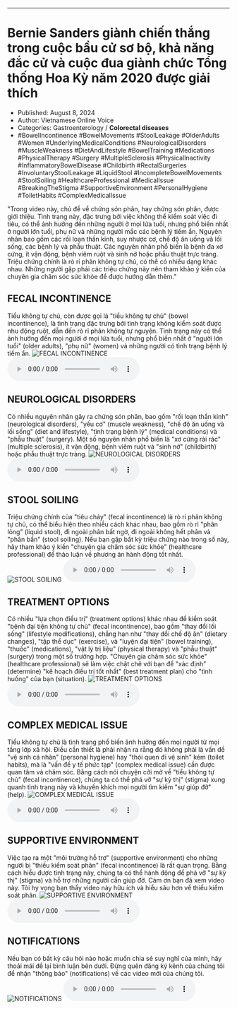 
---

# Bernie Sanders giành chiến thắng trong cuộc bầu cử sơ bộ, khả năng đắc cử và cuộc đua giành chức Tổng thống Hoa Kỳ năm 2020 được giải thích

- Published: August 8, 2024
- Author: Vietnamese Online Voice
- Categories: Gastroenterology / **Colorectal diseases**
- #BowelIncontinence #BowelMovements #StoolLeakage #OlderAdults #Women #UnderlyingMedicalConditions #NeurologicalDisorders #MuscleWeakness #DietAndLifestyle #BowelTraining #Medications #PhysicalTherapy #Surgery #MultipleSclerosis #PhysicalInactivity #InflammatoryBowelDisease #Childbirth #RectalSurgeries #InvoluntaryStoolLeakage #LiquidStool #IncompleteBowelMovements #StoolSoiling #HealthcareProfessional #MedicalIssue #BreakingTheStigma #SupportiveEnvironment #PersonalHygiene #ToiletHabits #ComplexMedicalIssue

"Trong video này, chủ đề về chứng són phân, hay chứng són phân, được giới thiệu. Tình trạng này, đặc trưng bởi việc không thể kiểm soát việc đi tiêu, có thể ảnh hưởng đến những người ở mọi lứa tuổi, nhưng phổ biến nhất ở người lớn tuổi, phụ nữ và những người mắc các bệnh lý tiềm ẩn. Nguyên nhân bao gồm các rối loạn thần kinh, suy nhược cơ, chế độ ăn uống và lối sống, các bệnh lý và phẫu thuật. Các nguyên nhân phổ biến là bệnh đa xơ cứng, ít vận động, bệnh viêm ruột và sinh nở hoặc phẫu thuật trực tràng. Triệu chứng chính là rò rỉ phân không tự chủ, có thể có nhiều dạng khác nhau. Những người gặp phải các triệu chứng này nên tham khảo ý kiến ​​của chuyên gia chăm sóc sức khỏe để được hướng dẫn thêm."


## FECAL INCONTINENCE

Tiểu không tự chủ, còn được gọi là "tiểu không tự chủ" (bowel incontinence), là tình trạng đặc trưng bởi tình trạng không kiểm soát được nhu động ruột, dẫn đến rò rỉ phân không tự nguyện. Tình trạng này có thể ảnh hưởng đến mọi người ở mọi lứa tuổi, nhưng phổ biến nhất ở "người lớn tuổi" (older adults), "phụ nữ" (women) và những người có tình trạng bệnh lý tiềm ẩn.
![FECAL INCONTINENCE](https://http-archiver-apis-production-80.schnworks.com/storage/images/transitions/2024-08-08/transition-33467868757-Montserrat-Black-7B1FA2.jpg)
<audio controls>
    <source src="https://http-archiver-apis-production-80.schnworks.com/storage/storage/audio/file-244931361.mp3" type="audio/mpeg">
</audio>



## NEUROLOGICAL DISORDERS

Có nhiều nguyên nhân gây ra chứng són phân, bao gồm "rối loạn thần kinh" (neurological disorders), "yếu cơ" (muscle weakness), "chế độ ăn uống và lối sống" (diet and lifestyle), "tình trạng bệnh lý" (medical conditions) và "phẫu thuật" (surgery). Một số nguyên nhân phổ biến là "xơ cứng rải rác" (multiple sclerosis), ít vận động, bệnh viêm ruột và "sinh nở" (childbirth) hoặc phẫu thuật trực tràng.
![NEUROLOGICAL DISORDERS](https://http-archiver-apis-production-80.schnworks.com/storage/images/transitions/2024-08-08/transition--24739754480-Montserrat-ExtraBold-1A237E.jpg)
<audio controls>
    <source src="https://http-archiver-apis-production-80.schnworks.com/storage/storage/audio/file-3072307076.mp3" type="audio/mpeg">
</audio>



## STOOL SOILING

Triệu chứng chính của "tiêu chảy" (fecal incontinence) là rò rỉ phân không tự chủ, có thể biểu hiện theo nhiều cách khác nhau, bao gồm rò rỉ "phân lỏng" (liquid stool), đi ngoài phân bất ngờ, đi ngoài không hết phân và "phân bẩn" (stool soiling). Nếu bạn gặp bất kỳ triệu chứng nào trong số này, hãy tham khảo ý kiến ​​"chuyên gia chăm sóc sức khỏe" (healthcare professional) để thảo luận về phương án hành động tốt nhất.
![STOOL SOILING](https://http-archiver-apis-production-80.schnworks.com/storage/images/transitions/2024-08-08/transition--38532306358-Montserrat-Medium-283593.jpg)
<audio controls>
    <source src="https://http-archiver-apis-production-80.schnworks.com/storage/storage/audio/file-10115085555.mp3" type="audio/mpeg">
</audio>



## TREATMENT OPTIONS

Có nhiều "lựa chọn điều trị" (treatment options) khác nhau để kiểm soát "bệnh đại tiện không tự chủ" (fecal incontinence), bao gồm "thay đổi lối sống" (lifestyle modifications), chẳng hạn như "thay đổi chế độ ăn" (dietary changes), "tập thể dục" (exercise), và "luyện đại tiện" (bowel training), "thuốc" (medications), "vật lý trị liệu" (physical therapy) và "phẫu thuật" (surgery) trong một số trường hợp. "Chuyên gia chăm sóc sức khỏe" (healthcare professional) sẽ làm việc chặt chẽ với bạn để "xác định" (determine) "kế hoạch điều trị tốt nhất" (best treatment plan) cho "tình huống" của bạn (situation).
![TREATMENT OPTIONS](https://http-archiver-apis-production-80.schnworks.com/storage/images/transitions/2024-08-08/transition--8628366067-Montserrat-Thin-512DA8.jpg)
<audio controls>
    <source src="https://http-archiver-apis-production-80.schnworks.com/storage/storage/audio/file-49093299125.mp3" type="audio/mpeg">
</audio>



## COMPLEX MEDICAL ISSUE

Tiểu không tự chủ là tình trạng phổ biến ảnh hưởng đến mọi người từ mọi tầng lớp xã hội. Điều cần thiết là phải nhận ra rằng đó không phải là vấn đề "vệ sinh cá nhân" (personal hygiene) hay "thói quen đi vệ sinh" kém (toilet habits), mà là "vấn đề y tế phức tạp" (complex medical issue) cần được quan tâm và chăm sóc. Bằng cách nói chuyện cởi mở về "tiểu không tự chủ" (fecal incontinence), chúng ta có thể phá vỡ "sự kỳ thị" (stigma) xung quanh tình trạng này và khuyến khích mọi người tìm kiếm "sự giúp đỡ" (help).
![COMPLEX MEDICAL ISSUE](https://http-archiver-apis-production-80.schnworks.com/storage/images/transitions/2024-08-08/transition--67795162136-Montserrat-Medium-7B1FA2.jpg)
<audio controls>
    <source src="https://http-archiver-apis-production-80.schnworks.com/storage/storage/audio/file-9722345899.mp3" type="audio/mpeg">
</audio>



## SUPPORTIVE ENVIRONMENT

Việc tạo ra một "môi trường hỗ trợ" (supportive environment) cho những người bị "thiếu kiểm soát phân" (fecal incontinence) là rất quan trọng. Bằng cách hiểu được tình trạng này, chúng ta có thể hành động để phá vỡ "sự kỳ thị" (stigma) và hỗ trợ những người cần giúp đỡ. Cảm ơn bạn đã xem video này. Tôi hy vọng bạn thấy video này hữu ích và hiểu sâu hơn về thiếu kiểm soát phân.
![SUPPORTIVE ENVIRONMENT](https://http-archiver-apis-production-80.schnworks.com/storage/images/transitions/2024-08-08/transition--17630692265-Montserrat-ExtraBold-880E4F.jpg)
<audio controls>
    <source src="https://http-archiver-apis-production-80.schnworks.com/storage/storage/audio/file-45884350437.mp3" type="audio/mpeg">
</audio>



## NOTIFICATIONS

Nếu bạn có bất kỳ câu hỏi nào hoặc muốn chia sẻ suy nghĩ của mình, hãy thoải mái để lại bình luận bên dưới. Đừng quên đăng ký kênh của chúng tôi để nhận "thông báo" (notifications) về các video mới của chúng tôi.
![NOTIFICATIONS](https://http-archiver-apis-production-80.schnworks.com/storage/images/transitions/2024-08-08/transition--29891184192-Montserrat-Thin-7B1FA2.jpg)
<audio controls>
    <source src="https://http-archiver-apis-production-80.schnworks.com/storage/storage/audio/file-1709643688.mp3" type="audio/mpeg">
</audio>

